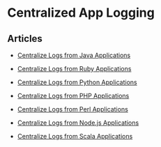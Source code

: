 Centralized App Logging
=======================


Articles
--------

-   [Centralize Logs from Java Applications](/articles/java)


-   [Centralize Logs from Ruby Applications](/articles/ruby)


-   [Centralize Logs from Python Applications](/articles/python)


-   [Centralize Logs from PHP Applications](/articles/php)


-   [Centralize Logs from Perl Applications](/articles/perl)


-   [Centralize Logs from Node.js Applications](/articles/nodejs)


-   [Centralize Logs from Scala Applications](/articles/scala)

